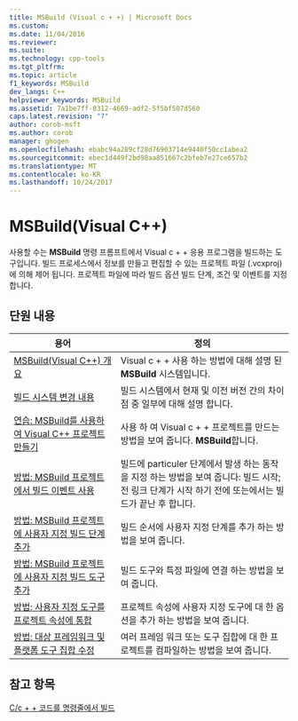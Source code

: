 ```yaml
---
title: MSBuild (Visual c + +) | Microsoft Docs
ms.custom: 
ms.date: 11/04/2016
ms.reviewer: 
ms.suite: 
ms.technology: cpp-tools
ms.tgt_pltfrm: 
ms.topic: article
f1_keywords: MSBuild
dev_langs: C++
helpviewer_keywords: MSBuild
ms.assetid: 7a1be7ff-0312-4669-adf2-5f5bf507d560
caps.latest.revision: "7"
author: corob-msft
ms.author: corob
manager: ghogen
ms.openlocfilehash: ebabc94a289cf28d76903714e9440f50cc1abea2
ms.sourcegitcommit: ebec1d449f2bd98aa851667c2bfeb7e27ce657b2
ms.translationtype: MT
ms.contentlocale: ko-KR
ms.lasthandoff: 10/24/2017
---
```

# <a name="msbuild-visual-c"></a>MSBuild(Visual C++)
사용할 수는 **MSBuild** 명령 프롬프트에서 Visual c + + 응용 프로그램을 빌드하는 도구입니다. 빌드 프로세스에서 정보를 만들고 편집할 수 있는 프로젝트 파일 (.vcxproj)에 의해 제어 됩니다. 프로젝트 파일에 따라 빌드 옵션 빌드 단계, 조건 및 이벤트를 지정 합니다.  
  
## <a name="in-this-section"></a>단원 내용  
  
|용어|정의|  
|----------|----------------|  
|[MSBuild(Visual C++) 개요](../build/msbuild-visual-cpp-overview.md)|Visual c + + 사용 하는 방법에 대해 설명 된 **MSBuild** 시스템입니다.|  
|[빌드 시스템 변경 내용](../build/build-system-changes.md)|빌드 시스템에서 현재 및 이전 버전 간의 차이점 중 일부에 대해 설명 합니다.|  
|[연습: MSBuild를 사용하여 Visual C++ 프로젝트 만들기](../build/walkthrough-using-msbuild-to-create-a-visual-cpp-project.md)|사용 하 여 Visual c + + 프로젝트를 만드는 방법을 보여 줍니다. **MSBuild**합니다.|  
|[방법: MSBuild 프로젝트에서 빌드 이벤트 사용](../build/how-to-use-build-events-in-msbuild-projects.md)|빌드에 particuler 단계에서 발생 하는 동작을 지정 하는 방법을 보여 줍니다: 빌드 시작; 전 링크 단계가 시작 하기 전에 또는에서는 빌드가 끝난 후 합니다.|  
|[방법: MSBuild 프로젝트에 사용자 지정 빌드 단계 추가](../build/how-to-add-a-custom-build-step-to-msbuild-projects.md)|빌드 순서에 사용자 지정 단계를 추가 하는 방법을 보여 줍니다.|  
|[방법: MSBuild 프로젝트에 사용자 지정 빌드 도구 추가](../build/how-to-add-custom-build-tools-to-msbuild-projects.md)|빌드 도구와 특정 파일에 연결 하는 방법을 보여 줍니다.|  
|[방법: 사용자 지정 도구를 프로젝트 속성에 통합](../build/how-to-integrate-custom-tools-into-the-project-properties.md)|프로젝트 속성에 사용자 지정 도구에 대 한 옵션을 추가 하는 방법을 보여 줍니다.|  
|[방법: 대상 프레임워크 및 플랫폼 도구 집합 수정](../build/how-to-modify-the-target-framework-and-platform-toolset.md)|여러 프레임 워크 또는 도구 집합에 대 한 프로젝트를 컴파일하는 방법을 보여 줍니다.|  
  
## <a name="see-also"></a>참고 항목  
 [C/c + + 코드를 명령줄에서 빌드](../build/building-on-the-command-line.md)